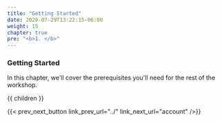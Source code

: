 ```yaml
---
title: "Getting Started"
date: 2020-07-29T13:22:15-06:00
weight: 15
chapter: true
pre: "<b>1. </b>"
---
```


### Getting Started

In this chapter, we'll cover the prerequisites you'll need for the rest of the workshop.

{{ children }}

{{< prev_next_button link_prev_url="../" link_next_url="account" />}}